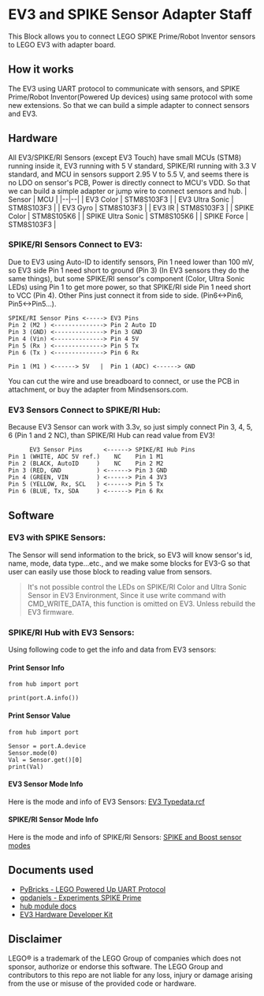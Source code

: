 
# EV3 and SPIKE Sensor Adapter Staff
This Block allows you to connect LEGO SPIKE Prime/Robot Inventor sensors to LEGO EV3 with adapter board.

## How it works
The EV3 using UART protocol to communicate with sensors, and SPIKE Prime/Robot Inventor(Powered Up devices) using same protocol with some new extensions. So that we can build a simple adapter to connect sensors and EV3.

## Hardware
All EV3/SPIKE/RI Sensors (except EV3 Touch) have small MCUs (STM8) running inside it, EV3 running with 5 V standard, SPIKE/RI running with 3.3 V standard, and MCU in sensors support 2.95 V to 5.5 V, and seems there is no LDO on sensor's PCB, Power is directly connect to MCU's VDD. So that we can build a simple adapter or jump wire to connect sensors and hub.
| Sensor | MCU |
|--|--|
| EV3 Color | STM8S103F3 |
| EV3 Ultra Sonic | STM8S103F3 |
| EV3 Gyro | STM8S103F3 |
| EV3 IR | STM8S103F3 |
| SPIKE Color | STM8S105K6 |
| SPIKE Ultra Sonic | STM8S105K6 |
| SPIKE Force | STM8S103F3 |

### SPIKE/RI Sensors Connect to EV3:
Due to EV3 using Auto-ID to identify sensors, Pin 1 need lower than 100 mV, so EV3 side Pin 1 need short to ground (Pin 3) (In EV3 sensors they do the same things), but some SPIKE/RI sensor's component (Color, Ultra Sonic LEDs) using Pin 1 to get more power, so that SPIKE/RI side Pin 1 need short to VCC (Pin 4). Other Pins just connect it from side to side. (Pin6<->Pin6, Pin5<->Pin5...).

    SPIKE/RI Sensor Pins <-----> EV3 Pins
    Pin 2 (M2 ) <--------------> Pin 2 Auto ID
    Pin 3 (GND) <--------------> Pin 3 GND
    Pin 4 (Vin) <--------------> Pin 4 5V
    Pin 5 (Rx ) <--------------> Pin 5 Tx
    Pin 6 (Tx ) <--------------> Pin 6 Rx
    
    Pin 1 (M1 ) <------> 5V   |  Pin 1 (ADC) <------> GND
   
   You can cut the wire and use breadboard to connect, or use the PCB in attachment, or buy the adapter from Mindsensors.com.

### EV3 Sensors Connect to SPIKE/RI Hub:
Because EV3 Sensor can work with 3.3v, so just simply connect Pin 3, 4, 5, 6 (Pin 1 and 2 NC), than SPIKE/RI Hub can read value from EV3!

          EV3 Sensor Pins      <------> SPIKE/RI Hub Pins
    Pin 1 (WHITE, ADC 5V ref.)    NC    Pin 1 M1
    Pin 2 (BLACK, AutoID     )    NC    Pin 2 M2
    Pin 3 (RED, GND          ) <------> Pin 3 GND
    Pin 4 (GREEN, VIN        ) <------> Pin 4 3V3
    Pin 5 (YELLOW, Rx, SCL   ) <------> Pin 5 Tx
    Pin 6 (BLUE, Tx, SDA     ) <------> Pin 6 Rx

## Software

### EV3 with SPIKE Sensors:
The Sensor will send information to the brick, so EV3 will know sensor's id, name, mode, data type...etc., and we make some blocks for EV3-G so that user can easily use those block to reading value from sensors.

> It's not possible control the LEDs on SPIKE/RI Color and Ultra Sonic Sensor in EV3 Environment, Since it use write command with CMD_WRITE_DATA, this function is omitted on EV3. Unless rebuild the EV3 firmware.

### SPIKE/RI Hub with EV3 Sensors:
Using following code to get the info and data from EV3 sensors:
#### Print Sensor Info

	from hub import port 
    
    print(port.A.info())

#### Print Sensor Value
    from hub import port 
    
    Sensor = port.A.device 
    Sensor.mode(0)
    Val = Sensor.get()[0] 
    print(Val)
    
#### EV3 Sensor Mode Info
Here is the mode and info of EV3 Sensors: [EV3 Typedata.rcf](https://github.com/mindboards/ev3sources/blob/78ebaf5b6f8fe31cc17aa5dce0f8e4916a4fc072/lms2012/lms2012/Linux_AM1808/sys/settings/typedata.rcf)

#### SPIKE/RI Sensor Mode Info
Here is the mode and info of SPIKE/RI Sensors: [SPIKE and Boost sensor modes](https://hubmodule.readthedocs.io/en/latest/sensors/#mode)

## Documents used
 - [PyBricks - LEGO Powered Up UART Protocol](https://github.com/pybricks/technical-info/blob/master/uart-protocol.md)
 - [gpdaniels - Experiments SPIKE Prime](https://github.com/gpdaniels/spike-prime)
 - [hub module docs](https://hubmodule.readthedocs.io/en/latest/)
 - [EV3 Hardware Developer Kit](https://education.lego.com/en-us/support/mindstorms-ev3/developer-kits)

## Disclaimer
LEGO® is a trademark of the LEGO Group of companies which does not sponsor, authorize or endorse this software.
The LEGO Group and contributors to this repo are not liable for any loss, injury or damage arising from the use or misuse of the provided code or hardware.
